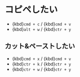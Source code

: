 # コピペしたい

- {kbd}`cmd + c` / {kbd}`cmd + v`
- {kbd}`alt + w` / {kbd}`ctr + y`

## カット&ペーストしたい

- {kbd}`cmd + x` / {kbd}`cmd + v`
- {kbd}`ctr + k` / {kbd}`ctr + y`
- {kbd}`ctr + w` / {kbd}`ctr + y`
